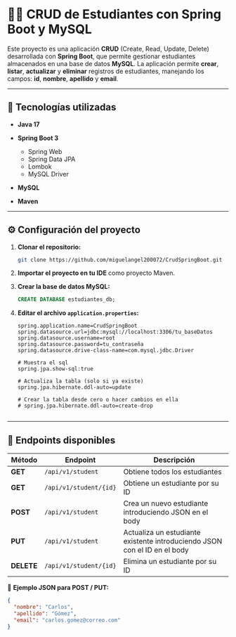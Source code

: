 # 🧑‍🎓 CRUD de Estudiantes con Spring Boot y MySQL

Este proyecto es una aplicación **CRUD** (Create, Read, Update, Delete) desarrollada con **Spring Boot**, que permite gestionar estudiantes almacenados en una base de datos **MySQL**.
La aplicación permite **crear**, **listar**, **actualizar** y **eliminar** registros de estudiantes, manejando los campos: **id**, **nombre**, **apellido** y **email**.

---

## 🚀 Tecnologías utilizadas

* **Java 17**
* **Spring Boot 3**

  * Spring Web
  * Spring Data JPA
  * Lombok
  * MySQL Driver
* **MySQL**
* **Maven**

---

## ⚙️ Configuración del proyecto

1. **Clonar el repositorio:**

   ```bash
   git clone https://github.com/miguelangel200072/CrudSpringBoot.git
   ```

2. **Importar el proyecto en tu IDE** como proyecto Maven.

3. **Crear la base de datos MySQL:**

   ```sql
   CREATE DATABASE estudiantes_db;
   ```

4. **Editar el archivo `application.properties`:**

   ```properties
   spring.application.name=CrudSpringBoot
   spring.datasource.url=jdbc:mysql://localhost:3306/tu_baseDatos
   spring.datasource.username=root
   spring.datasource.password=tu_contraseña
   spring.datasource.drive-class-name=com.mysql.jdbc.Driver
   
   # Muestra el sql
   spring.jpa.show-sql:true
   
   # Actualiza la tabla (solo si ya existe)
   spring.jpa.hibernate.ddl-auto=update

   # Crear la tabla desde cero o hacer cambios en ella
   # spring.jpa.hibernate.ddl-auto=create-drop


   ```

---

## 📡 Endpoints disponibles

| Método     | Endpoint               | Descripción                                                               |
| ---------- | ---------------------- | ------------------------------------------------------------------------- |
| **GET**    | `/api/v1/student`      | Obtiene todos los estudiantes                                             |
| **GET**    | `/api/v1/student/{id}` | Obtiene un estudiante por su ID                                           |
| **POST**   | `/api/v1/student`      | Crea un nuevo estudiante introduciendo JSON en el body                    |
| **PUT**    | `/api/v1/student`      | Actualiza un estudiante existente introduciendo JSON con el ID en el body |
| **DELETE** | `/api/v1/student/{id}` | Elimina un estudiante por su ID                                           |

📌 **Ejemplo JSON para POST / PUT:**

```json
{
  "nombre": "Carlos",
  "apellido": "Gómez",
  "email": "carlos.gomez@correo.com"
}
```
